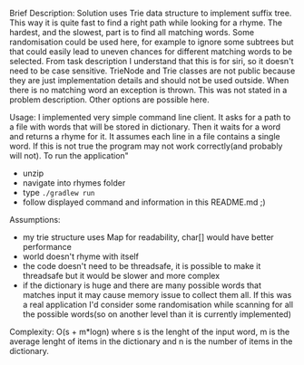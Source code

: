 Brief Description:
Solution uses Trie data structure to implement suffix tree. This way it is quite fast to find a right path
while looking for a rhyme. The hardest, and the slowest, part is to find all matching words. 
Some randomisation could be used here, for example to ignore some subtrees but that could easily lead to uneven chances
for different matching words to be selected. 
From task description I understand that this is for siri, so it doesn't need to be case sensitive.
TrieNode and Trie classes are not public because they are just implementation details and should not be used outside.
When there is no matching word an exception is thrown. This was not stated in a problem description. Other options are possible here.

Usage:
I implemented very simple command line client. It asks for a path to a file with words that will be stored in dictionary. 
Then it waits for a word and returns a rhyme for it.
It assumes each line in a file contains a single word. If this is not true the program may not work correctly(and probably will not).
To run the application"
- unzip
- navigate into rhymes folder
- type `./gradlew run`
- follow displayed command and information in this README.md ;)

Assumptions:
- my trie structure uses Map for readability, char[] would have better performance 
- world doesn't rhyme with itself
- the code doesn't need to be threadsafe, it is possible to make it threadsafe but it would be slower and more complex
- if the dictionary is huge and there are many possible words that matches input it may cause memory issue to collect them all. If this was a real application I'd consider some randomisation while scanning for all the possible words(so on another level than it is currently implemented)


Complexity:
O(s + m*logn) where s is the lenght of the input word, m is the average lenght of items in the dictionary and n is the number of items in the dictionary.

